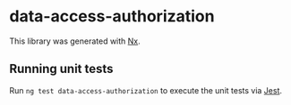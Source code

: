 # data-access-authorization

This library was generated with [Nx](https://nx.dev).

## Running unit tests

Run `ng test data-access-authorization` to execute the unit tests via [Jest](https://jestjs.io).
